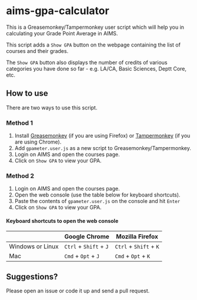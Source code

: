 # aims-gpa-calculator

This is a Greasemonkey/Tampermonkey user script which will help you in calculating your Grade Point Average in AIMS.

This script adds a `Show GPA` button on the webpage containing the list of courses and their grades.

The `Show GPA` button also displays the number of credits of various categories you have done so far - e.g. LA/CA, Basic Sciences, Deptt Core, etc.    

## How to use

There are two ways to use this script.

### Method 1
1. Install [Greasemonkey](https://addons.mozilla.org/en-US/firefox/addon/greasemonkey/) (if you are using Firefox) or [Tampermonkey](https://chrome.google.com/webstore/detail/tampermonkey/dhdgffkkebhmkfjojejmpbldmpobfkfo?hl=en) (if you are using Chrome).
2. Add `gpameter.user.js` as a new script to Greasemonkey/Tampermonkey.
3. Login on AIMS and open the courses page.
4. Click on `Show GPA` to view your GPA.

### Method 2
1. Login on AIMS and open the courses page.
2. Open the web console (use the table below for keyboard shortcuts).
3. Paste the contents of `gpameter.user.js` on the console and hit `Enter`
4. Click on `Show GPA` to view your GPA.

#### Keyboard shortcuts to open the web console

| | Google Chrome | Mozilla Firefox |
| --- | --- | --- |
| Windows or Linux | `Ctrl` + `Shift` + `J` | `Ctrl` + `Shift` + `K` |
| Mac | `Cmd` + `Opt` + `J` | `Cmd` + `Opt` + `K` |

## Suggestions?
Please open an issue or code it up and send a pull request.
